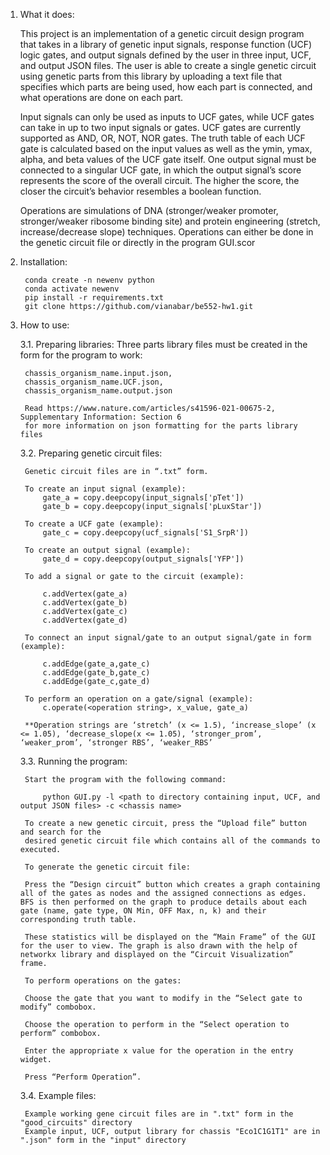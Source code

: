 1. What it does:

	This project is an implementation of a genetic circuit design program that takes in a library of genetic input signals, response function (UCF) logic gates, and output signals defined by the user in three input, UCF, and output JSON files. The user is able to create a single genetic circuit using genetic parts from this library by uploading a text file that specifies which parts are being used, how each part is connected, and what operations are done on each part. 

	Input signals can only be used as inputs to UCF gates, while UCF gates can take in up to two input signals or gates. UCF gates are currently supported as AND, OR, NOT, NOR gates. The truth table of each UCF gate is calculated based on the input values as well as the ymin, ymax, alpha, and beta values of the UCF gate itself. One output signal must be connected to a singular UCF gate, in which the output signal’s score represents the score of the overall circuit. The higher the score, the closer the circuit’s behavior resembles a boolean function.

    Operations are simulations of DNA (stronger/weaker promoter, stronger/weaker ribosome binding site) and protein engineering (stretch, increase/decrease slope) techniques. Operations can either be done in the genetic circuit file or directly in the program GUI.scor
	
	
2. Installation:

        conda create -n newenv python
        conda activate newenv
        pip install -r requirements.txt  
	    git clone https://github.com/vianabar/be552-hw1.git

3. How to use:

    3.1. Preparing libraries:
        Three parts library files must be created in the form for the program to work:

        chassis_organism_name.input.json,
        chassis_organism_name.UCF.json,
        chassis_organism_name.output.json

        Read https://www.nature.com/articles/s41596-021-00675-2, Supplementary Information: Section 6
        for more information on json formatting for the parts library files


    3.2. Preparing genetic circuit files:
        
        Genetic circuit files are in “.txt” form. 

        To create an input signal (example):
            gate_a = copy.deepcopy(input_signals['pTet'])
            gate_b = copy.deepcopy(input_signals['pLuxStar'])

        To create a UCF gate (example): 
            gate_c = copy.deepcopy(ucf_signals['S1_SrpR'])
        
        To create an output signal (example):
            gate_d = copy.deepcopy(output_signals['YFP'])

        To add a signal or gate to the circuit (example):
            
            c.addVertex(gate_a)
            c.addVertex(gate_b)
            c.addVertex(gate_c)
            c.addVertex(gate_d)
            
        To connect an input signal/gate to an output signal/gate in form (example):
        
            c.addEdge(gate_a,gate_c)
            c.addEdge(gate_b,gate_c)
            c.addEdge(gate_c,gate_d)

        To perform an operation on a gate/signal (example): 
            c.operate(<operation string>, x_value, gate_a)

        **Operation strings are ‘stretch’ (x <= 1.5), ‘increase_slope’ (x <= 1.05), ‘decrease_slope(x <= 1.05), ‘stronger_prom’, ‘weaker_prom’, ‘stronger RBS’, ‘weaker_RBS’

    3.3. Running the program:
        
        Start the program with the following command:

            python GUI.py -l <path to directory containing input, UCF, and output JSON files> -c <chassis name>

        To create a new genetic circuit, press the “Upload file” button and search for the 
        desired genetic circuit file which contains all of the commands to executed.

        To generate the genetic circuit file:

        Press the “Design circuit” button which creates a graph containing all of the gates as nodes and the assigned connections as edges. BFS is then performed on the graph to produce details about each gate (name, gate type, ON Min, OFF Max, n, k) and their corresponding truth table. 

        These statistics will be displayed on the “Main Frame” of the GUI for the user to view. The graph is also drawn with the help of networkx library and displayed on the “Circuit Visualization” frame.

        To perform operations on the gates:

        Choose the gate that you want to modify in the “Select gate to modify” combobox.

        Choose the operation to perform in the “Select operation to perform” combobox.

        Enter the appropriate x value for the operation in the entry widget.

        Press “Perform Operation”.


    3.4. Example files:

        Example working gene circuit files are in ".txt" form in the "good_circuits" directory
        Example input, UCF, output library for chassis "Eco1C1G1T1" are in ".json" form in the "input" directory
